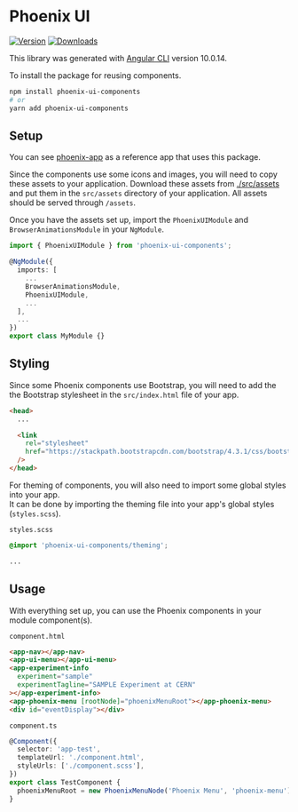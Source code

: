 # Phoenix UI

[![Version](https://img.shields.io/npm/v/phoenix-ui-components.svg)](https://www.npmjs.com/package/phoenix-ui-components)
[![Downloads](https://img.shields.io/npm/dt/phoenix-ui-components.svg)](https://www.npmjs.com/package/phoenix-ui-components)

This library was generated with [Angular CLI](https://github.com/angular/angular-cli) version 10.0.14.

To install the package for reusing components.

```sh
npm install phoenix-ui-components
# or
yarn add phoenix-ui-components
```

## Setup

You can see [phoenix-app](https://github.com/HSF/phoenix/tree/master/packages/phoenix-ng/projects/phoenix-app) as a reference app that uses this package.

Since the components use some icons and images, you will need to copy these assets to your application. Download these assets from [./src/assets](https://github.com/HSF/phoenix/tree/master/packages/phoenix-ng/projects/phoenix-ui-components/src/assets) and put them in the `src/assets` directory of your application. All assets should be served through `/assets`.

Once you have the assets set up, import the `PhoenixUIModule` and `BrowserAnimationsModule` in your `NgModule`.

```ts
import { PhoenixUIModule } from 'phoenix-ui-components';

@NgModule({
  imports: [
    ...
    BrowserAnimationsModule,
    PhoenixUIModule,
    ...
  ],
  ...
})
export class MyModule {}
```

## Styling

Since some Phoenix components use Bootstrap, you will need to add the the Bootstrap stylesheet in the `src/index.html` file of your app.

```html
<head>
  ...

  <link
    rel="stylesheet"
    href="https://stackpath.bootstrapcdn.com/bootstrap/4.3.1/css/bootstrap.min.css"
  />
</head>
```

For theming of components, you will also need to import some global styles into your app.  
It can be done by importing the theming file into your app's global styles (`styles.scss`).

`styles.scss`

```scss
@import 'phoenix-ui-components/theming';

...
```

## Usage

With everything set up, you can use the Phoenix components in your module component(s).

`component.html`

```html
<app-nav></app-nav>
<app-ui-menu></app-ui-menu>
<app-experiment-info
  experiment="sample"
  experimentTagline="SAMPLE Experiment at CERN"
></app-experiment-info>
<app-phoenix-menu [rootNode]="phoenixMenuRoot"></app-phoenix-menu>
<div id="eventDisplay"></div>
```

`component.ts`

```ts
@Component({
  selector: 'app-test',
  templateUrl: './component.html',
  styleUrls: ['./component.scss'],
})
export class TestComponent {
  phoenixMenuRoot = new PhoenixMenuNode('Phoenix Menu', 'phoenix-menu');
}
```
